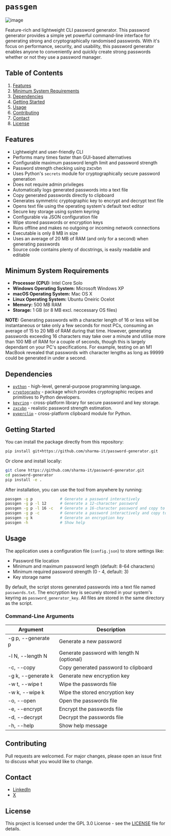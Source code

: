 # `passgen`

![image](https://github.com/user-attachments/assets/4aa74a57-2a3b-41fb-b291-72a03a24c1c1)

Feature-rich and lightweight CLI password generator. This password generator provides a simple yet powerful command-line interface for generating strong and cryptographically randomised passwords. With it's focus on performance, security, and usability, this password generator enables anyone to conveniently and quickly create strong passwords whether or not they use a password manager.

## Table of Contents

1. [Features](#features)
2. [Minimum System Requirements](#minimum-system-requirements)
3. [Dependencies](#dependencies)
4. [Getting Started](#getting-started)
5. [Usage](#usage)
6. [Contributing](#contributing)
7. [Contact](#contact)
8. [License](#license)

## Features

- Lightweight and user-friendly CLI
- Performs many times faster than GUI-based alternatives
- Configurable maximum password length limit and password strength
- Password strength checking using zxcvbn
- Uses Python's `secrets` module for cryptographically secure password generation
- Does not require admin privileges
- Automatically logs generated passwords into a text file
- Copy generated passwords directly to clipboard
- Generates symmetric cryptographic key to encrypt and decrypt text file
- Opens text file using the operating system's default text editor
- Secure key storage using system keyring
- Configurable via JSON configuration file
- Wipe stored passwords or encryption keys
- Runs offline and makes no outgoing or incoming network connections
- Executable is only 8 MB in size
- Uses an average of 20 MB of RAM (and only for a second) when generating passwords
- Source code contains plenty of docstrings, is easily readable and editable

## Minimum System Requirements

- **Processor (CPU):** Intel Core Solo
- **Windows Operating System:** Microsoft Windows XP
- **macOS Operating System:** Mac OS X
- **Linux Operating System:** Ubuntu Oneiric Ocelot
- **Memory:** 500 MB RAM
- **Storage:** 1 GB (or 8 MB excl. neccessary OS files)

**NOTE:** Generating passwords with a character length of 16 or less will be instantaneous or take only a few seconds for most PCs, consuming an average of 15 to 20 MB of RAM during that time. However, generating passwords exceeding 16 characters may take over a minute and utilise more than 100 MB of RAM for a couple of seconds, though this is largely dependant on your PC's specifications. For example, testing on an M1 MacBook revealed that passwords with character lengths as long as 99999 could be generated in under a second.

## Dependencies

- [`python`](https://www.python.org/) - high-level, general-purpose programming language.
- [`cryptography`](https://cryptography.io/en/latest/) -  package which provides cryptographic recipes and primitives to Python developers.
- [`keyring`](https://pypi.org/project/keyring/) - cross-platform library for secure password and key storage.
- [`zxcvbn`](https://pypi.org/project/zxcvbn/) - realistic password strength estimation.
- [`pyperclip`](https://pypi.org/project/pyperclip/) - cross-platform clipboard module for Python.

## Getting Started

You can install the package directly from this repository:
```sh
pip install git+https://github.com/sharma-it/password-generator.git
```

Or clone and install locally:
```sh
git clone https://github.com/sharma-it/password-generator.git
cd password-generator
pip install -e .
```

After installation, you can use the tool from anywhere by running:
```sh
passgen -g p            # Generate a password interactively
passgen -g p -l 12      # Generate a 12-character password
passgen -g p -l 16 -c   # Generate a 16-character password and copy to clipboard
passgen -g p -c         # Generate a password interactively and copy to clipboard
passgen -g k            # Generate an encryption key
passgen -h              # Show help
```

## Usage

The application uses a configuration file (`config.json`) to store settings like:
- Password file location
- Minimum and maximum password length (default: 8-64 characters)
- Minimum required password strength (0 - 4, default: 3)
- Key storage name

By default, the script stores generated passwords into a text file named `passwords.txt`. The encryption key is securely stored in your system's keyring as `password_generator_key`. All files are stored in the same directory as the script.

### Command-Line Arguments

| Argument | Description |
| -------- | ----------- |
| -g p, --generate p | Generate a new password |
| -l N, --length N | Generate password with length N (optional) |
| -c, --copy | Copy generated password to clipboard |
| -g k, --generate k | Generate new encryption key |
| -w t, --wipe t | Wipe the passwords file |
| -w k, --wipe k | Wipe the stored encryption key |
| -o, --open | Open the passwords file |
| -e, --encrypt | Encrypt the passwords file |
| -d, --decrypt | Decrypt the passwords file |
| -h, --help | Show help message |

## Contributing

Pull requests are welcomed. For major changes, please open an issue first to discuss what you would like to change.

## Contact

- [LinkedIn](https://www.linkedin.com/in/sharma-it/)
- [X](https://x.com/shubsharmatech)

## License

This project is licensed under the GPL 3.0 License - see the [LICENSE](LICENSE) file for details.
